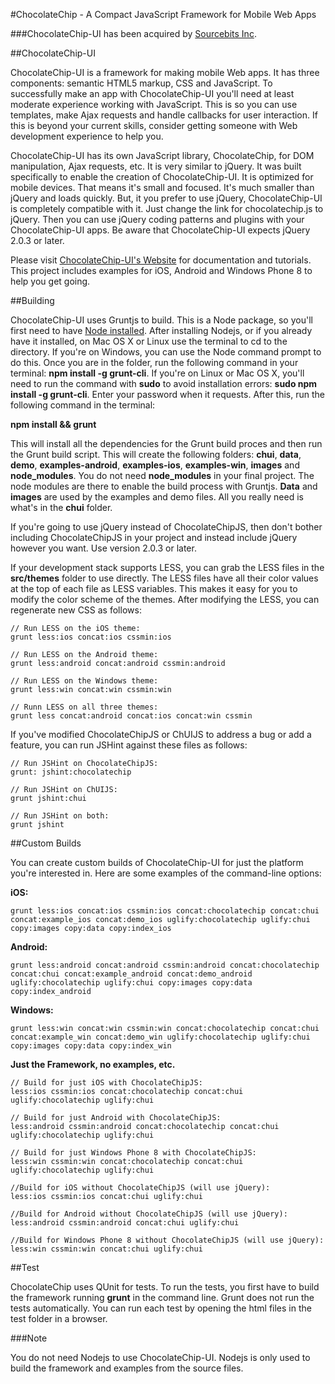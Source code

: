 #ChocolateChip - A Compact JavaScript Framework for Mobile Web Apps

###ChocolateChip-UI has been acquired by [Sourcebits Inc](http://www.sourcebits.com).

##ChocolateChip-UI

ChocolateChip-UI is a framework for making mobile Web apps. It has three components: semantic HTML5 markup, CSS and JavaScript. To successfully make an app with ChocolateChip-UI you'll need at least moderate experience working with JavaScript. This is so you can use templates, make Ajax requests and handle callbacks for user interaction. If this is beyond your current skills, consider getting someone with Web development experience to help you.

ChocolateChip-UI has its own JavaScript library, ChocolateChip, for DOM manipulation, Ajax requests, etc. It is very similar to jQuery. It was built specifically to enable the creation of ChocolateChip-UI. It is optimized for mobile devices. That means it's small and focused. It's much smaller than jQuery and loads quickly. But, it you prefer to use jQuery, ChocolateChip-UI is completely compatible with it. Just change the link for chocolatechip.js to jQuery. Then you can use jQuery coding patterns and plugins with your ChocolateChip-UI apps. Be aware that ChocolateChip-UI expects jQuery 2.0.3 or later.

Please visit [ChocolateChip-UI's Website](http://chocolatechip-ui.com) for documentation and tutorials. This project includes examples for iOS, Android and Windows Phone 8 to help you get going.

##Building 

ChocolateChip-UI uses Gruntjs to build. This is a Node package, so you'll first need to have [Node installed](http://http://nodejs.org). After installing Nodejs, or if you already have it installed, on Mac OS X or Linux use the terminal to cd to the directory. If you're on Windows, you can use the Node command prompt to do this. Once you are in the folder, run the following command in your terminal: **npm install -g grunt-cli**. If you're on Linux or Mac OS X, you'll need to run the command with **sudo** to avoid installation errors: **sudo npm install -g grunt-cli**. Enter your password when it requests. After this, run the following command in the terminal: 

**npm install && grunt** 

This will install all the dependencies for the Grunt build proces and then run the Grunt build script. This will create the following folders: **chui**, **data**, **demo**, **examples-android**, **examples-ios**, **examples-win**, **images** and **node\_modules**. You do not need **node\_modules** in your final project. The node modules are there to enable the build process with Gruntjs. **Data** and **images** are used by the examples and demo files. All you really need is what's in the **chui** folder. 

If you're going to use jQuery instead of ChocolateChipJS, then don't bother including ChocolateChipJS in your project and instead include jQuery however you want. Use version 2.0.3 or later.

If your development stack supports LESS, you can grab the LESS files in the **src/themes** folder to use directly. The LESS files have all their color values at the top of each file as LESS variables. This makes it easy for you to modify the color scheme of the themes. After modifying the LESS, you can regenerate new CSS as follows:


    // Run LESS on the iOS theme:
    grunt less:ios concat:ios cssmin:ios

    // Run LESS on the Android theme:
    grunt less:android concat:android cssmin:android

    // Run LESS on the Windows theme:
    grunt less:win concat:win cssmin:win

    // Runn LESS on all three themes:
    grunt less concat:android concat:ios concat:win cssmin


If you've modified ChocolateChipJS or ChUIJS to address a bug or add a feature, you can run JSHint against these files as follows:

    // Run JSHint on ChocolateChipJS:
    grunt: jshint:chocolatechip

    // Run JSHint on ChUIJS:
    grunt jshint:chui

    // Run JSHint on both:
    grunt jshint
    
##Custom Builds

You can create custom builds of ChocolateChip-UI for just the platform you're interested in. Here are some examples of the command-line options:

**iOS:**

    grunt less:ios concat:ios cssmin:ios concat:chocolatechip concat:chui  concat:example_ios concat:demo_ios uglify:chocolatechip uglify:chui copy:images copy:data copy:index_ios

**Android:**

    grunt less:android concat:android cssmin:android concat:chocolatechip concat:chui concat:example_android concat:demo_android uglify:chocolatechip uglify:chui copy:images copy:data copy:index_android

**Windows:**

    grunt less:win concat:win cssmin:win concat:chocolatechip concat:chui concat:example_win concat:demo_win uglify:chocolatechip uglify:chui copy:images copy:data copy:index_win


**Just the Framework, no examples, etc.**

    // Build for just iOS with ChocolateChipJS:
    less:ios cssmin:ios concat:chocolatechip concat:chui uglify:chocolatechip uglify:chui

    // Build for just Android with ChocolateChipJS:
    less:android cssmin:android concat:chocolatechip concat:chui uglify:chocolatechip uglify:chui

    // Build for just Windows Phone 8 with ChocolateChipJS:
    less:win cssmin:win concat:chocolatechip concat:chui uglify:chocolatechip uglify:chui

    //Build for iOS without ChocolateChipJS (will use jQuery):
    less:ios cssmin:ios concat:chui uglify:chui

    //Build for Android without ChocolateChipJS (will use jQuery):
    less:android cssmin:android concat:chui uglify:chui

    //Build for Windows Phone 8 without ChocolateChipJS (will use jQuery):
    less:win cssmin:win concat:chui uglify:chui


##Test

ChocolateChip uses QUnit for tests. To run the tests, you first have to build the framework running **grunt** in the command line. Grunt does not run the tests automatically. You can run each test by opening the html files in the test folder in a browser.

###Note

You do not need Nodejs to use ChocolateChip-UI. Nodejs is only used to build the framework and examples from the source files.